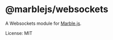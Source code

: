 @marblejs/websockets
=======

A Websockets module for [Marble.js](https://github.com/marblejs/marble).

License: MIT
